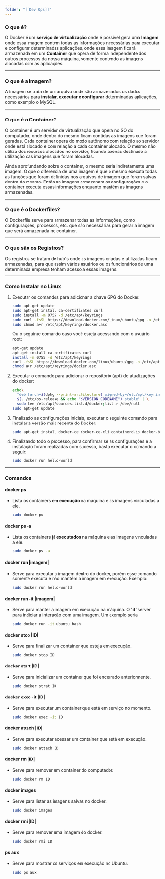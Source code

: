 ```yaml
---
folder: "[[Dev Ops]]"
---
```

### **O que é?**
O Docker é um **serviço de virtualização** onde é possível gera uma **Imagem** onde essa imagem contém todas as informações necessárias para executar e configurar determinadas aplicações, onde essa imagem ficará armazenada em um **Container** que opera de forma independente dos outros processos da nossa máquina, somente contendo as imagens alocadas com as aplicações.

---
### **O que é a Imagem?**
A imagem se trata de um arquivo onde são armazenados os dados necessários para **instalar, executar e configurar** determinadas aplicações, como exemplo o MySQL.

---
### **O que é o Container?**
O container é um servidor de virtualização que opera no SO do computador, onde dentro do mesmo ficam contidas as imagens que foram geradas. Cada container opera do modo autônomo com relação ao servidor onde está alocado e com relação a cada container alocado. O mesmo não utiliza dos recursos alocados no servidor, ficando apenas destinado a utilização das imagens que foram alocadas.

Ainda aprofundando sobre o container, o mesmo seria indiretamente uma imagem. O que o diferencia de uma imagem é que o mesmo executa todas as funções que foram definidas nos arquivos de imagem que foram salvas dentro do mesmo. Então as imagens armazenam as configurações e o container executa essas informações enquanto mantém as imagens armazenadas.

---
### **O que é o Dockerfiles?**
O Dockerfile serve para armazenar todas as informações, como configurações, processos, etc. que são necessárias para gerar a imagem que será armazenada no container.

---
### **O que são os Registros?**
Os registros se tratam de hub's onde as imagens criadas e utilizadas ficam armazenadas, para que assim vários usuários ou os funcionários de uma determinada empresa tenham acesso a essas imagens. 

---
### **Como Instalar no Linux**
1. Executar os comandos para adicionar a chave GPG do Docker:
	```bash
	sudo apt-get update
	sudo apt-get install ca-certificates curl
	sudo install -m 0755 -d /etc/apt/keyrings
	sudo curl -fsSL https://download.docker.com/linux/ubuntu/gpg -o /etc/apt/keyrings/docker.asc
	sudo chmod a+r /etc/apt/keyrings/docker.asc
	```

	Ou o seguinte comando caso você esteja acessando com o usuário root:
	```bash
	apt-get update
	apt-get install ca-certificates curl
	install -m 0755 -d /etc/apt/keyrings
	curl -fsSL https://download.docker.com/linux/ubuntu/gpg -o /etc/apt/keyrings/docker.asc
	chmod a+r /etc/apt/keyrings/docker.asc
	```

2. Executar o comando para adicionar o repositório (apt) de atualizações do docker:

	```bash
	echo\
	  "deb [arch=$(dpkg --print-architecture) signed-by=/etc/apt/keyrings/docker.asc] https://download.docker.com/linux/ubuntu \
	  $(. /etc/os-release && echo "$VERSION_CODENAME") stable" | \
	  sudo tee /etc/apt/sources.list.d/docker;list > /dev/null
	sudo apt-get update
	```

3. Finalizado as configurações iniciais, executar o seguinte comando para instalar a versão mais recente do Docker:
	```bash
	sudo apt-get install docker-ce docker-ce-cli containerd.io docker-buildx-plugin docker-compose-plugin
	```

4. Finalizando todo o processo, para confirmar se as configurações e a instalação foram realizadas com sucesso, basta executar o comando a seguir:
	```bash
	sudo docker run hello-world
	```
---
### **Comandos**
#### **docker ps**
- Lista os containers **em execução** na máquina e as imagens vinculadas a ele.
	```bash
	sudo docker ps
	```
#### **docker ps -a**
- Lista os containers **já executados** na máquina e as imagens vinculadas a ele.
	```bash
	sudo docker ps -a
	```
#### **docker run |imagem|**
- Serve para executar a imagem dentro do docker, porém esse comando somente executa e não mantém a imagem em execução. Exemplo:
	```bash
	sudo docker run hello-world
	```
#### **docker run -it |imagem|**
- Serve para manter a imagem em execução na máquina. O **'it'** server para indiciar a interação com uma imagem. Um exemplo seria:
	```bash
	sudo docker run -it ubuntu bash
	``````
#### **docker stop |ID|**
- Serve para finalizar um container que esteja em execução.
	```bash
	sudo docker stop ID
	```
#### **docker start |ID|**
- Serve para inicializar um container que foi encerrado anteriormente.
	```bash
	sudo docker strat ID
	```
#### **docker exec -it |ID|**
- Serve para executar um container que está em serviço no momento.
	```bash
	sudo docker exec -it ID
	```
#### **docker attach |ID|**
- Serve para executar acessar um container que está em execução.
	```bash
	sudo docker attach ID
	```
#### **docker rm |ID|**
- Serve para remover um container do computador.
	```bash
	sudo docker rm ID
	```
#### **docker images**
- Serve para listar as imagens salvas no docker.
	```bash
	sudo docker images
	```
#### **docker rmi |ID|**
- Serve para remover uma imagem do docker.
	```bash
	sudo docker rmi ID
	```
#### **ps aux**
- Serve para mostrar os serviços em execução no Ubuntu.
	```bash
	sudo ps aux
	```

